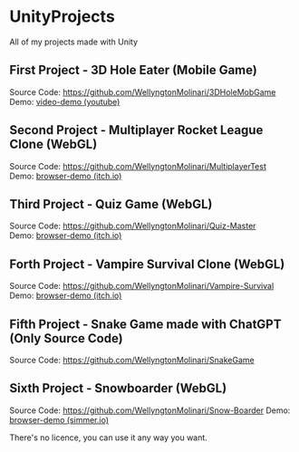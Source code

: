 # UnityProjects
All of my projects made with Unity

## First Project - 3D Hole Eater (Mobile Game)
Source Code: https://github.com/WellyngtonMolinari/3DHoleMobGame<br>
Demo: [video-demo (youtube)](https://www.youtube.com/watch?v=usui98GErmU&ab_channel=WellyngtonDev)

## Second Project - Multiplayer Rocket League Clone (WebGL)
Source Code: https://github.com/WellyngtonMolinari/MultiplayerTest<br>
Demo: [browser-demo (itch.io)](https://wellyngtonmolinari.itch.io/multiplayertest)

## Third Project - Quiz Game (WebGL)
Source Code: https://github.com/WellyngtonMolinari/Quiz-Master<br>
Demo: [browser-demo (itch.io)](https://wellyngtonmolinari.itch.io/quiz-code-game)

## Forth Project - Vampire Survival Clone (WebGL)
Source Code: https://github.com/WellyngtonMolinari/Vampire-Survival
Demo: [browser-demo (itch.io)](https://wellyngtonmolinari.itch.io/vampiresurvivorsunity)

## Fifth Project - Snake Game made with ChatGPT (Only Source Code)
Source Code: https://github.com/WellyngtonMolinari/SnakeGame

## Sixth Project - Snowboarder (WebGL)
Source Code: https://github.com/WellyngtonMolinari/Snow-Boarder
Demo: [browser-demo (simmer.io)](https://simmer.io/@Wellyngton/snowboarder)


There's no licence, you can use it any way you want.
